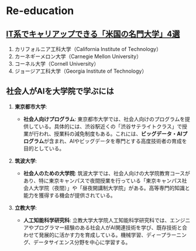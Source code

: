 # Re-education

## [IT系でキャリアップできる「米国の名門大学」4選](https://techtarget.itmedia.co.jp/tt/news/2502/01/news02.html)

1. カリフォルニア工科大学（California Institute of Technology）
2. カーネギーメロン大学（Carnegie Mellon University）
3. コーネル大学（Cornell University）
4. ジョージア工科大学（Georgia Institute of Technology）

## 社会人がAIを大学院で学ぶには

1. **東京都市大学**:
   - **社会人向けプログラム**: 東京都市大学では、社会人向けのプログラムを提供している。具体的には、渋谷駅近くの「渋谷サテライトクラス」で授業が行われ、授業料の減免制度もある。これには、**ビッグデータ・AIプログラム**が含まれ、AIやビッグデータを専門とする高度技術者の育成を目的としている。

2. **筑波大学**:
   - **社会人のための大学院**: 筑波大学では、社会人向けの大学院教育コースがあり、特に東京キャンパスで夜間授業を行っている「東京キャンパス社会人大学院（夜間）」や「昼夜開講制大学院」がある。高等専門的知識と能力を獲得する機会が提供されている。

3. **立教大学**:
   - **人工知能科学研究科**: 立教大学大学院人工知能科学研究科では、エンジニアやプログラマー経験のある社会人がAI関連技術を学び、既存技術と合わせて発展的に活かす力を育成している。機械学習、ディープラーニング、データサイエンス分野を中心に学習する。
